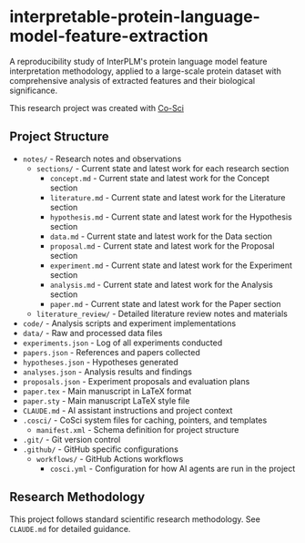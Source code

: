 # interpretable-protein-language-model-feature-extraction

A reproducibility study of InterPLM's protein language model feature interpretation methodology, applied to a large-scale protein dataset with comprehensive analysis of extracted features and their biological significance.

This research project was created with [Co-Sci](https://co-sci.org)

## Project Structure

- `notes/` - Research notes and observations
  - `sections/` - Current state and latest work for each research section
    - `concept.md` - Current state and latest work for the Concept section
    - `literature.md` - Current state and latest work for the Literature section
    - `hypothesis.md` - Current state and latest work for the Hypothesis section
    - `data.md` - Current state and latest work for the Data section
    - `proposal.md` - Current state and latest work for the Proposal section
    - `experiment.md` - Current state and latest work for the Experiment section
    - `analysis.md` - Current state and latest work for the Analysis section
    - `paper.md` - Current state and latest work for the Paper section
  - `literature_review/` - Detailed literature review notes and materials
- `code/` - Analysis scripts and experiment implementations
- `data/` - Raw and processed data files
- `experiments.json` - Log of all experiments conducted
- `papers.json` - References and papers collected
- `hypotheses.json` - Hypotheses generated
- `analyses.json` - Analysis results and findings
- `proposals.json` - Experiment proposals and evaluation plans
- `paper.tex` - Main manuscript in LaTeX format
- `paper.sty` - Main manuscript LaTeX style file
- `CLAUDE.md` - AI assistant instructions and project context
- `.cosci/` - CoSci system files for caching, pointers, and templates
  - `manifest.xml` - Schema definition for project structure
- `.git/` - Git version control
- `.github/` - GitHub specific configurations
  - `workflows/` - GitHub Actions workflows
    - `cosci.yml` - Configuration for how AI agents are run in the project

## Research Methodology

This project follows standard scientific research methodology. See `CLAUDE.md` for detailed guidance.
